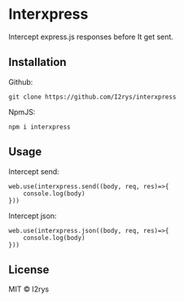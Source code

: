 # Interxpress
Intercept express.js responses before It get sent.

## Installation
Github:
```
git clone https://github.com/I2rys/interxpress
```

NpmJS:
```
npm i interxpress
```

## Usage
Intercept send:
```
web.use(interxpress.send((body, req, res)=>{
    console.log(body)
}))
```

Intercept json:
```
web.use(interxpress.json((body, req, res)=>{
    console.log(body)
}))
```

## License
MIT © I2rys